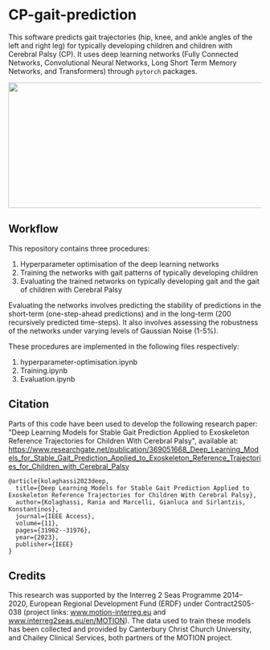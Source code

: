 # CP-gait-prediction

This software predicts gait trajectories (hip, knee, and ankle angles of the left and right leg) for typically developing children and children with Cerebral Palsy (CP). It uses deep learning networks (Fully Connected Networks, Convolutional Neural Networks, Long Short Term Memory Networks, and Transformers) through `pytorch` packages.

<img src="https://github.com/rkolaghassi/CP-gait-prediction/assets/46927648/2e2c5d7d-ac45-446a-9fa3-bf14ac19d129"  width="600" height="250">

## Workflow

This repository contains three procedures:

1. Hyperparameter optimisation of the deep learning networks 
2. Training the networks with gait patterns of typically developing children 
3. Evaluating the trained networks on typically developing gait and the gait of children with Cerebral Palsy

Evaluating the networks involves predicting the stability of predictions in the short-term (one-step-ahead predictions) and in the long-term (200 recursively predicted time-steps). It also involves assessing the robustness of the networks under varying levels of Gaussian Noise (1-5%).

These procedures are implemented in the following files respectively:

1. hyperparameter-optimisation.ipynb
2. Training.ipynb
3. Evaluation.ipynb


## Citation 
Parts of this code have been used to develop the following research paper: "Deep Learning Models for Stable Gait Prediction Applied to Exoskeleton Reference Trajectories for Children With Cerebral Palsy", available at: https://www.researchgate.net/publication/369051668_Deep_Learning_Models_for_Stable_Gait_Prediction_Applied_to_Exoskeleton_Reference_Trajectories_for_Children_with_Cerebral_Palsy 

```
@article{kolaghassi2023deep,
  title={Deep Learning Models for Stable Gait Prediction Applied to Exoskeleton Reference Trajectories for Children With Cerebral Palsy},
  author={Kolaghassi, Rania and Marcelli, Gianluca and Sirlantzis, Konstantinos},
  journal={IEEE Access},
  volume={11},
  pages={31962--31976},
  year={2023},
  publisher={IEEE}
}
```

## Credits
This research was supported by the Interreg 2 Seas Programme 2014–2020, European Regional Development Fund (ERDF) under Contract2S05-038 (project links: www.motion-interreg.eu and www.interreg2seas.eu/en/MOTION). The data used to train these models has been collected and provided by Canterbury Christ Church University, and Chailey Clinical Services, both partners of the MOTION project. 

